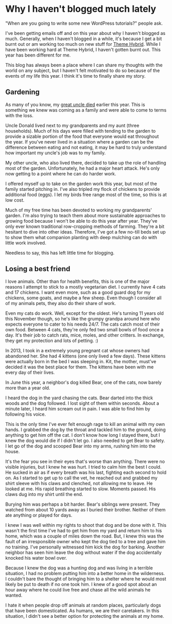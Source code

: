 # Why I haven't blogged much lately

"When are you going to write some new WordPress tutorials?" people ask.  

I've been getting emails off and on this year about why I haven't blogged as much.  Generally, when I haven't blogged in a while, it's because I get a bit burnt out or am working too much on new stuff for [Theme Hybrid](http://themehybrid.com).  While I have been working hard at Theme Hybrid, I haven't gotten burnt out.  This year has been different for me.

This blog has always been a place where I can share my thoughts with the world on any subject, but I haven't felt motivated to do so because of the events of my life this year.  I think it's time to finally share my story.

## Gardening

As many of you know, my [great uncle died](http://justintadlock.com/archives/2014/04/27/dear-uncle-donald) earlier this year.  This is something we knew was coming as a family and were able to come to terms with the loss.

Uncle Donald lived next to my grandparents and my aunt (three households).  Much of his days were filled with tending to the garden to provide a sizable portion of the food that everyone would eat throughout the year.  If you've never lived in a situation where a garden can be the difference between eating and not eating, it may be hard to truly understand how important my uncle's job was to my family.

My other uncle, who also lived there, decided to take up the role of handling most of the garden.  Unfortunately, he had a major heart attack.  He's only now getting to a point where he can do harder work.

I offered myself up to take on the garden work this year, but most of the family started pitching in.  I've also tripled my flock of chickens to provide additional food (eggs).  I let my birds free range most of the time, so this is at low cost.

Much of my free time has been devoted to working my grandparents' garden.  I'm also trying to teach them about more sustainable approaches to growing food because I won't be able to do this year after year.  They've only ever known traditional row-cropping methods of farming.  They're a bit hesitant to dive into other ideas.  Therefore, I've got a few no-till beds set up to show them what companion planting with deep mulching can do with little work involved.

Needless to say, this has left little time for blogging.

## Losing a best friend

I love animals.  Other than for health benefits, this is one of the major reasons I attempt to stick to a mostly vegetarian diet.  I currently have 4 cats and 17 chickens.  I want even more, such as a good guard dog for my chickens, some goats, and maybe a few sheep.  Even though I consider all of my animals pets, they also do their share of work.  

Even my cats do work.  Well, except for the oldest.  He's turning 11 years old this November though, so he's like the grumpy grandpa around here who expects everyone to cater to his needs 24/7.  The cats catch most of their own food.  Between 4 cats, they're only fed two small bowls of food once a day.  It's their job to catch rats, mice, moles, and other critters.  In exchange, they get my protection and lots of petting. :) 

In 2013, I took in a extremely young pregnant cat whose owners had abandoned her.  She had 4 kittens (one only lived a few days).  These kittens were actually born in the bed I was sleeping in.  Kit, the mother, must've decided it was the best place for them.  The kittens have been with me every day of their lives.

In June this year, a neighbor's dog killed Bear, one of the cats, now barely more than a year old.  

I heard the dog in the yard chasing the cats.  Bear darted into the thick woods and the dog followed.  I lost sight of them within seconds.  About a minute later, I heard him scream out in pain.  I was able to find him by following his voice.

This is the only time I've ever felt enough rage to kill an animal with my own hands.  I grabbed the dog by the throat and tackled him to the ground, doing anything to get him off the cat.  I don't know how long I stayed there, but I knew the dog would die if I didn't let go.  I also needed to get Bear to safety.  I let go of the dog and scooped Bear into my arms, rushing him into the house.

It's the fear you see in their eyes that's worse than anything.  There were no visible injuries, but I knew he was hurt.  I tried to calm him the best I could.  He sucked in air as if every breath was his last, fighting each second to hold on.  As I started to get up to call the vet, he reached out and grabbed my shirt sleeve with his claws and clenched, not allowing me to leave.  He looked at me.  His rapid breathing started to slow.  Moments passed.  His claws dug into my shirt until the end.

Burying him was perhaps a bit harder.  Bear's siblings were present.  They watched from about 10 yards away as I buried their brother.  Neither of them ate anything or played for days.

I knew I was well within my rights to shoot that dog and be done with it.  This wasn't the first time I've had to get him from my yard and return him to his home, which was a couple of miles down the road.  But, I knew this was the fault of an irresponsible owner who kept the dog tied to a tree and gave him no training.  I've personally witnessed him kick the dog for barking.  Another neighbor has seen him leave the dog without water if the dog accidentally knocked his water bowl over.

Because I knew the dog was a hunting dog and was living in a terrible situation, I had no problem putting him into a better home in the wilderness.  I couldn't bare the thought of bringing him to a shelter where he would most likely be put to death if no one took him.  I knew of a good spot about an hour away where he could live free and chase all the wild animals he wanted.

I hate it when people drop off animals at random places, particularly dogs that have been domesticated.  As humans, we are their caretakers.  In this situation, I didn't see a better option for protecting the animals at my home.
